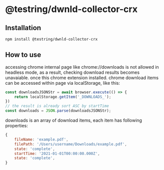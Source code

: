# @testring/dwnld-collector-crx

## Installation

```bash
npm install @testring/dwnld-collector-crx
```

## How to use
accessing chrome internal page like chrome://downloads is not allowed in headless mode, as a result, checking download results becomes unavaiable.
once this chrome extension installed. chrome download items can be accessed within page via localStorage, like this:
```javascript
const downloadsJSONStr = await browser.execute(() => {
    return localStorage.getItem('_DOWNLOADS_');
})
// the result is already sort ASC by startTime
const downloads = JSON.parse(downloadsJSONStr);

```
downloads is an array of download items, each item has following properties:
```javascript
{
    fileName: 'example.pdf',
    filePath: '/Users/username/Downloads/example.pdf',
    state: 'complete',
    startTime: '2021-01-01T00:00:00.000Z',
    state: 'complete',
}
```